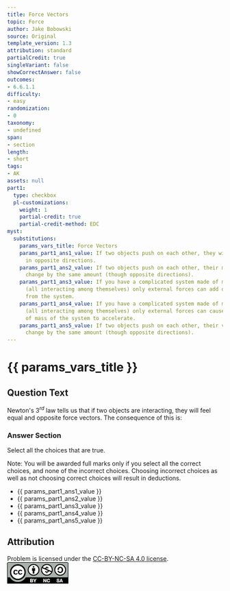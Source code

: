 ```yaml
---
title: Force Vectors
topic: Force
author: Jake Bobowski
source: Original
template_version: 1.3
attribution: standard
partialCredit: true
singleVariant: false
showCorrectAnswer: false
outcomes:
- 6.6.1.1
difficulty:
- easy
randomization:
- 0
taxonomy:
- undefined
span:
- section
length:
- short
tags:
- AK
assets: null
part1:
  type: checkbox
  pl-customizations:
    weight: 1
    partial-credit: true
    partial-credit-method: EDC
myst:
  substitutions:
    params_vars_title: Force Vectors
    params_part1_ans1_value: If two objects push on each other, they will accelerate
      in opposite directions.
    params_part1_ans2_value: If two objects push on each other, their momenta will
      change by the same amount (though opposite directions).
    params_part1_ans3_value: If you have a complicated system made of many objects
      (all interacting among themselves) only external forces can add or remove energy
      from the system.
    params_part1_ans4_value: If you have a complicated system made of many objects
      (all interacting among themselves) only external forces can cause the center
      of mass of the system to accelerate.
    params_part1_ans5_value: If two objects push on each other, their velocities will
      change by the same amount (though opposite directions).
---
```

# {{ params_vars_title }}

## Question Text

Newton's $3^{rd}$ law tells us that if two objects are interacting, they will feel equal and opposite force vectors.
The consequence of this is:

### Answer Section

Select all the choices that are true.

Note: You will be awarded full marks only if you select all the correct choices, and none of the incorrect choices. Choosing incorrect choices as well as not choosing correct choices will result in deductions.

- {{ params_part1_ans1_value }}
- {{ params_part1_ans2_value }}
- {{ params_part1_ans3_value }}
- {{ params_part1_ans4_value }}
- {{ params_part1_ans5_value }}

## Attribution

Problem is licensed under the [CC-BY-NC-SA 4.0 license](https://creativecommons.org/licenses/by-nc-sa/4.0/).<br> ![The Creative Commons 4.0 license requiring attribution-BY, non-commercial-NC, and share-alike-SA license.](https://raw.githubusercontent.com/firasm/bits/master/by-nc-sa.png)